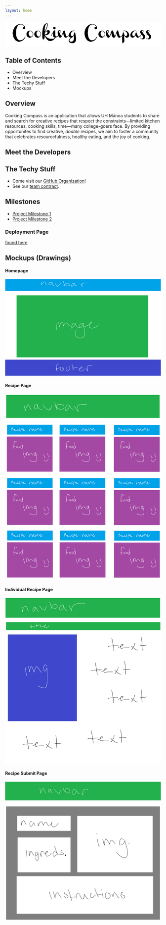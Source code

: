 ```yaml
---
layout: home
---
```


<img src="images/logo.png">

## **Table of Contents**
* Overview
* Meet the Developers
* The Techy Stuff
* Mockups

## **Overview**
Cooking Compass is an application that allows UH Mānoa students to share and search for creative recipes that respect the constraints—limited kitchen resources, cooking skills, time—many college-goers face. By providing opportunites to find creative, *doable* recipes, we aim to foster a community that celebrates resourcefulness, healthy eating, and the joy of cooking.

## **Meet the Developers**


## **The Techy Stuff**
* Come visit our [GitHub Organization](https://github.com/Cooking-Compass)!
* See our [team contract](https://docs.google.com/document/d/1vPueASUJx5Af_aTIyjsdGVoajnHm5Qxhm5PrnRTxdoA/edit?usp=sharing).

## **Milestones**
* [Project Milestone 1](https://github.com/orgs/Cooking-Compass/projects/1)
* [Project Milestone 2](https://github.com/orgs/Cooking-Compass/projects/2)

### Deployment Page
[found here](https://cooking-compass-khaki.vercel.app/)

## Mockups (Drawings)
#### Homepage 
<img src="images/homepage.png">

#### Recipe Page
<img src="images/recipe-page.png">

#### Individual Recipe Page
<img src="images/recipe.png">

#### Recipe Submit Page
<img src="images/submit.png">
